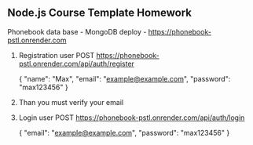 ## Node.js Course Template Homework

Phonebook
data base - MongoDB
deploy - https://phonebook-pstl.onrender.com

1. Registration user 
POST https://phonebook-pstl.onrender.com/api/auth/register

   {
   "name": "Max",
   "email": "example@example.com",
   "password": "max123456"
   }

2. Than you must verify your email 

3. Login user 
POST https://phonebook-pstl.onrender.com/api/auth/login

   {
   "email": "example@example.com",
   "password": "max123456"
   }